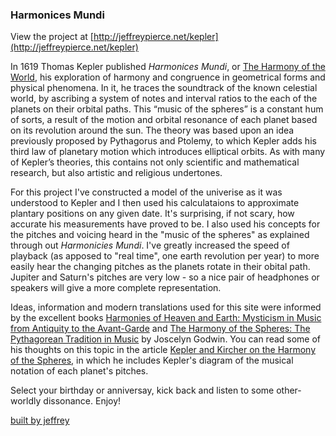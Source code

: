 ### Harmonices Mundi

View the project at [http://jeffreypierce.net/kepler](http://jeffreypierce.net/kepler)

In 1619 Thomas Kepler published _Harmonices Mundi_, or [The Harmony of the World](https://archive.org/details/ioanniskepplerih00kepl), his exploration of harmony and congruence in geometrical forms and physical phenomena. In it, he traces the soundtrack of the known celestial world, by ascribing a system of notes and interval ratios to the each of the planets on their orbital paths. This “music of the spheres” is a constant hum of sorts, a result of the motion and orbital resonance of each planet based on its revolution around the sun. The theory was based upon an idea previously proposed by Pythagorus and Ptolemy, to which Kepler adds his third law of planetary motion which introduces elliptical orbits. As with many of Kepler’s theories, this contains not only scientific and mathematical research, but also artistic and religious undertones.

For this project I've constructed a model of the univerise as it was understood to Kepler and I then used his calculataions to approximate plantary positions on any given date. It's surprising, if not scary, how accurate his measurements have proved to be. I also used his concepts for the pitches and voicing heard in the "music of the spheres" as explained through out _Harmonicies Mundi_. I've greatly increased the speed of playback (as apposed to "real time", one earth revolution per year) to more easily hear the changing pitches as the planets rotate in their obital path. Jupiter and Saturn's pitches are very low - so a nice pair of headphones or speakers will give a more complete representation.

Ideas, information and modern translations used for this site were informed by the excellent books [Harmonies of Heaven and Earth: Mysticism in Music from Antiquity to the Avant-Garde](http://www.amazon.com/Harmonies-Heaven-Earth-Mysticism-Avant-Garde/dp/0892815000) and [The Harmony of the Spheres: The Pythagorean Tradition in Music](http://www.amazon.com/gp/product/0892812656/ref=pd_lpo_sbs_dp_ss_1?pf_rd_p=1944687642&pf_rd_s=lpo-top-stripe-1&pf_rd_t=201&pf_rd_i=0892815000&pf_rd_m=ATVPDKIKX0DER&pf_rd_r=10QEGCZ9BYNA5GH5YDZQ) by Joscelyn Godwin. You can read some of his thoughts on this topic in the article [Kepler and Kircher on the Harmony of the Spheres](http://hermetic.com/godwin/kepler-and-kircher-on-the-harmony-of-the-spheres.html), in which he includes Kepler's diagram of the musical notation of each planet's pitches.

Select your birthday or anniversay, kick back and listen to some other-worldly dissonance. Enjoy!

[built by jeffrey](http://jeffreypierce.net)
